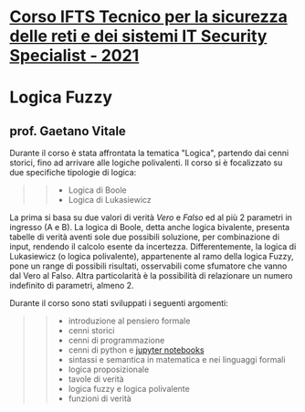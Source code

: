 # [Corso IFTS Tecnico per la sicurezza delle reti e dei sistemi IT Security Specialist - 2021](https://www.scuolalatecnica.it/ifts)
# Logica Fuzzy
## prof. Gaetano Vitale

Durante il corso è stata affrontata la tematica "Logica", partendo dai cenni storici, fino ad arrivare alle logiche polivalenti.
Il corso si è focalizzato su due specifiche tipologie di logica:
>> - Logica di Boole
>> - Logica di Lukasiewicz

La prima si basa su due valori di verità _Vero_ e _Falso_ ed al più 2 parametri in ingresso (A e B).
La logica di Boole, detta anche logica bivalente, presenta tabelle di verità aventi sole due possibili soluzione, per combinazione di input, rendendo il calcolo esente da incertezza.
Differentemente, la logica di Lukasiewicz (o logica polivalente), appartenente al ramo della logica Fuzzy, pone un range di possibili risultati, osservabili come sfumatore che vanno dal Vero al Falso.
Altra particolarità è la possibilità di relazionare un numero indefinito di parametri, almeno 2.

Durante il corso sono stati sviluppati i seguenti argomenti:
>> - introduzione al pensiero formale
>> - cenni storici 
>> - cenni di programmazione
>> - cenni di python e [jupyter notebooks](https://github.com/jupyter/notebook)
>> - sintassi e semantica in matematica e nei linguaggi formali
>> - logica proposizionale
>> - tavole di verità 
>> - logica fuzzy e logica polivalente
>> - funzioni  di verità 
